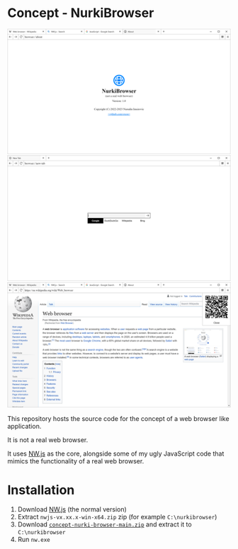 
# Concept - NurkiBrowser

![cover-1](./cover-1.png)
![cover-2](./cover-2.png)
![cover-3](./cover-3.png)

This repository hosts the source code for the concept of a web browser like application.

It is not a real web browser.

It uses [NW.js](https://nwjs.io/) as the core, alongside some of my ugly JavaScript code that mimics the functionality of a real web browser.

# Installation

1. Download [NW.js](https://nwjs.io/) (the normal version)
2. Extract `nwjs-vx.xx.x-win-x64.zip` zip (for example `C:\nurkibrowser`)
3. Download [`concept-nurki-browser-main.zip`](https://github.com/oxou/concept-nurki-browser/archive/refs/heads/main.zip) and extract it to `C:\nurkibrowser`
4. Run `nw.exe`
